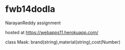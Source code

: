 # fwb14dodla
NarayanReddy assignment 

hosted at https://webapps11.herokuapp.com/


class Mask: brand(string),material(string),cost(Number)
